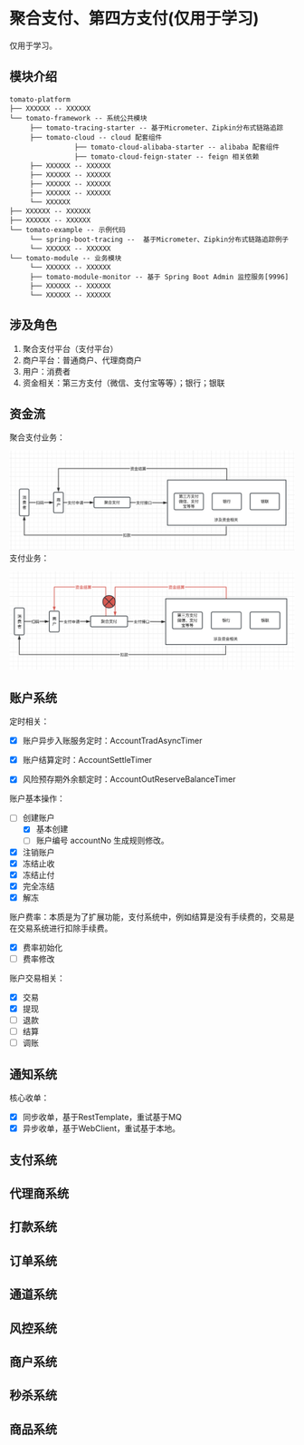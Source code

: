 # 聚合支付、第四方支付(仅用于学习)

仅用于学习。

## 模块介绍

```text
tomato-platform
├── XXXXXX -- XXXXXX
└── tomato-framework -- 系统公共模块
     ├── tomato-tracing-starter -- 基于Micrometer、Zipkin分布式链路追踪
     ├── tomato-cloud -- cloud 配套组件
     			├── tomato-cloud-alibaba-starter -- alibaba 配套组件
     			├── tomato-cloud-feign-stater -- feign 相关依赖
     ├── XXXXXX -- XXXXXX
     ├── XXXXXX -- XXXXXX
     ├── XXXXXX -- XXXXXX
     ├── XXXXXX -- XXXXXX
     └── XXXXXX
├── XXXXXX -- XXXXXX
├── XXXXXX -- XXXXXX
└── tomato-example -- 示例代码
     └── spring-boot-tracing --  基于Micrometer、Zipkin分布式链路追踪例子
     └── XXXXXX -- XXXXXX
└── tomato-module -- 业务模块
     └── XXXXXX -- XXXXXX
     ├── tomato-module-monitor -- 基于 Spring Boot Admin 监控服务[9996]
     ├── XXXXXX -- XXXXXX
     └── XXXXXX -- XXXXXX
```

## 涉及角色

1. 聚合支付平台（支付平台）
2. 商户平台：普通商户、代理商商户
3. 用户：消费者
4. 资金相关：第三方支付（微信、支付宝等等）；银行；银联

## 资金流

聚合支付业务：

![消费.png](doc%2Fimage%2F%E6%B6%88%E8%B4%B9.png)
支付业务：

![资金流2.png](doc%2Fimage%2F%E8%B5%84%E9%87%91%E6%B5%812.png)

## 账户系统

定时相关：

- [x] 账户异步入账服务定时：AccountTradAsyncTimer

- [x] 账户结算定时：AccountSettleTimer
- [x] 风险预存期外余额定时：AccountOutReserveBalanceTimer

账户基本操作：

- [ ] 创建账户
  - [x] 基本创建
  - [ ] 账户编号 accountNo 生成规则修改。
- [x] 注销账户
- [x] 冻结止收
- [x] 冻结止付
- [x] 完全冻结
- [x] 解冻

账户费率：本质是为了扩展功能，支付系统中，例如结算是没有手续费的，交易是在交易系统进行扣除手续费。

- [x] 费率初始化
- [ ] 费率修改

账户交易相关：

- [x] 交易
- [x] 提现
- [ ] 退款
- [ ] 结算
- [ ] 调账

## 通知系统

核心收单：

- [x] 同步收单，基于RestTemplate，重试基于MQ
- [x] 异步收单，基于WebClient，重试基于本地。

## 支付系统
## 代理商系统
## 打款系统
## 订单系统
## 通道系统
## 风控系统
## 商户系统
## 秒杀系统
## 商品系统